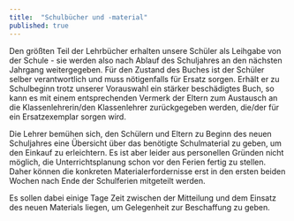 ```yaml
---
title:  "Schulbücher und -material"
published: true
---
```



Den größten Teil der Lehrbücher erhalten unsere Schüler als Leihgabe von der Schule - sie werden also nach Ablauf des Schuljahres an den nächsten Jahrgang weitergegeben. Für den Zustand des Buches ist der Schüler selber verantwortlich und muss nötigenfalls für Ersatz sorgen. Erhält er zu Schulbeginn trotz unserer Vorauswahl ein stärker beschädigtes Buch, so kann es mit einem entsprechenden Vermerk der Eltern zum Austausch an die Klassenlehrerin/den Klassenlehrer zurückgegeben werden, die/der für ein Ersatzexemplar sorgen wird. 

Die Lehrer bemühen sich, den Schülern und Eltern zu Beginn des neuen Schuljahres eine Übersicht über das benötigte Schulmaterial zu geben, um den Einkauf zu erleichtern. Es ist aber leider aus personellen Gründen nicht möglich, die Unterrichtsplanung schon vor den Ferien fertig zu stellen. Daher können die konkreten Materialerfordernisse erst in den ersten beiden Wochen nach Ende der Schulferien mitgeteilt werden. 

Es sollen dabei einige Tage Zeit zwischen der Mitteilung und dem Einsatz des neuen Materials liegen, um Gelegenheit zur Beschaffung zu geben.
